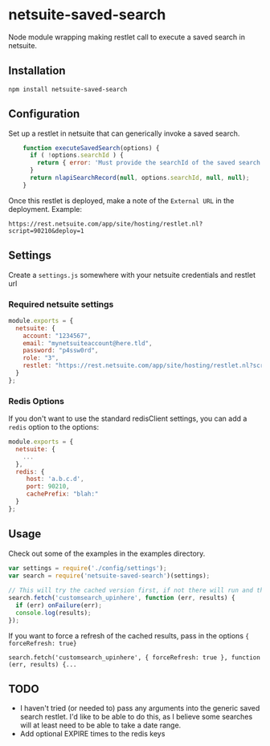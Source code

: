 netsuite-saved-search
=====================

Node module wrapping making restlet call to execute a saved search in netsuite.

## Installation
    npm install netsuite-saved-search
    
## Configuration
Set up a restlet in netsuite that can generically invoke a saved search.

```javascript
    function executeSavedSearch(options) {
      if ( !options.searchId ) {
        return { error: 'Must provide the searchId of the saved search', options: options };
      }
      return nlapiSearchRecord(null, options.searchId, null, null);
    }
```

Once this restlet is deployed, make a note of the ```External URL``` in the deployment. Example:

    https://rest.netsuite.com/app/site/hosting/restlet.nl?script=90210&deploy=1
    
## Settings

Create a ```settings.js``` somewhere with your netsuite credentials and restlet url

### Required netsuite settings

```javascript
module.exports = {
  netsuite: {
    account: "1234567",
    email: "mynetsuiteaccount@here.tld",
    password: "p4ssw0rd",
    role: "3",
    restlet: "https://rest.netsuite.com/app/site/hosting/restlet.nl?script=90210&deploy=1"
  }
};
```

### Redis Options 
If you don't want to use the standard redisClient settings, you can add a ```redis``` option to the options:

```javascript
module.exports = {
  netsuite: {
    ...
  },
  redis: {
     host: 'a.b.c.d',
     port: 90210,
     cachePrefix: "blah:"
  }
};
```    
## Usage
Check out some of the examples in the examples directory.

```javascript
var settings = require('./config/settings');
var search = require('netsuite-saved-search')(settings);
    
// This will try the cached version first, if not there will run and then cache
search.fetch('customsearch_upinhere', function (err, results) {
  if (err) onFailure(err);
  console.log(results);
});
```

If you want to force a refresh of the cached results, pass in the options ```{ forceRefresh: true}```

    search.fetch('customsearch_upinhere', { forceRefresh: true }, function (err, results) {...
    
## TODO
* I haven't tried (or needed to) pass any arguments into the generic saved search restlet. I'd like to be able to do this, as I believe some searches will at least need to be able to take a date range.
* Add optional EXPIRE times to the redis keys 
